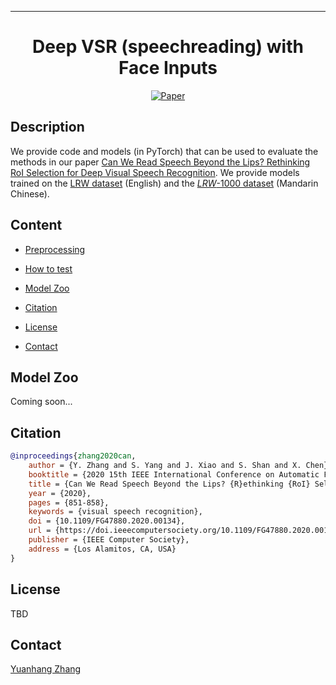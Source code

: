 
---   
<div align="center">    
 
# Deep VSR (speechreading) with Face Inputs

[![Paper](https://img.shields.io/badge/doi-10.1109%2FFG47880.2020.00134-red)](http://vipl.ict.ac.cn/uploadfile/upload/2020071411181845.pdf)
</div>
 
## Description
We provide code and models (in PyTorch) that can be used to evaluate the methods in our paper [Can We Read Speech Beyond the Lips? Rethinking RoI Selection for Deep Visual Speech Recognition](http://vipl.ict.ac.cn/uploadfile/upload/2020071411181845.pdf). We provide models trained on the [LRW dataset](http://www.robots.ox.ac.uk/~vgg/data/lip_reading/lrw1.html) (English) and the [_LRW_-1000 dataset](https://vipl.ict.ac.cn/view_database.php?id=14) (Mandarin Chinese).

## Content
- [Preprocessing](#preprocessing)

- [How to test](#how-to-test)

- [Model Zoo](#model-zoo)

- [Citation](#citation)

- [License](#license)

- [Contact](#contact)

## Model Zoo

Coming soon...

## Citation   
```bibtex
@inproceedings{zhang2020can,
    author = {Y. Zhang and S. Yang and J. Xiao and S. Shan and X. Chen},
    booktitle = {2020 15th IEEE International Conference on Automatic Face and Gesture Recognition (FG 2020) (FG)},
    title = {Can We Read Speech Beyond the Lips? {R}ethinking {RoI} Selection for Deep Visual Speech Recognition},
    year = {2020},
    pages = {851-858},
    keywords = {visual speech recognition},
    doi = {10.1109/FG47880.2020.00134},
    url = {https://doi.ieeecomputersociety.org/10.1109/FG47880.2020.00134},
    publisher = {IEEE Computer Society},
    address = {Los Alamitos, CA, USA}
}
```

## License
TBD

## Contact

[Yuanhang Zhang](mailto:#removethisifyouarehuman#zhangyuanhang15@mails.ucas.ac.cn)

